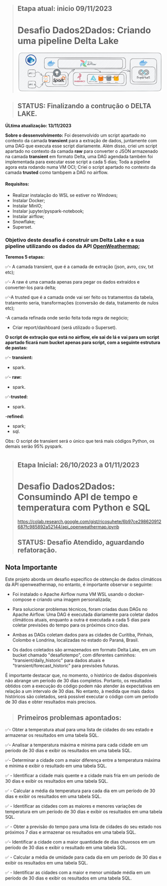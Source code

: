 > ## Etapa atual: inicio 09/11/2023
> # Desafio Dados2Dados: Criando uma pipeline Delta Lake
> <img src =  "assets/photo_2023-10-25_21-25-10.jpg">

>## STATUS: Finalizando a contrução o DELTA LAKE.
**ÚLtima atualização: 13/11/2023**

**Sobre o dessenvolvimento:**
Foi desenvolvido um script apartado no contexto da camada **transient** para a extração de dados, juntamente com uma DAG que executa esse script diariamente. Além disso, criei um script apartado no contexto da camada **raw** para converter o JSON armazenado na camada **transient** em formato Delta, uma DAG agendada também foi implementada para executar esse script a cada 5 dias;
Toda a pipeline agora esta rodando numa VM OCI;
Criei o script apartado no contexto da camada **trusted** como tambpem a DAG no airflow.

#### Requisitos:
- Realizar instalação do WSL se estiver no Windows;
- Instalar Docker;
- Instalar MinIO;
- Instalar jupyter/pyspark-notebook;
- Instalar airflow;
- Snowflake;
- Superset.

### Objetivo deste desafio é construir um Delta Lake e a sua pipeline utilizando os dados da API [OpenWeathermap](https://openweathermap.org/api);

**Teremos 5 etapas:**

✅- A camada transient, que é a camada de extração (json, avro, csv, txt etc);

✅- A raw é uma camada apenas para pegar os dados extraídos e converter-los para delta;

✅-A trusted que é a camada onde vai ser feito os tratamentos da tabela, tratamento seria, transformações (conversão de data, tratamento de nulos etc);

-A camada refinada onde serão feita toda regra de negócio;

- Criar report/dashboard (será utilizado o Superset).

**O script de extração que está no airflow, ele sai de lá e vai para um script apartado ficará num bucket apenas para script, com a seguinte estrutura de pastas:**

✅- **transient:**
   - spark.

✅- **raw:**
   - spark.

✅-**trusted:**
   - spark.

-**refined:**
   - spark;
   - sql.

Obs: O script de transient será o único que terá mais códigos Python, os demais serão 95% pyspark.
#
#

> ## Etapa Inicial: 26/10/2023 a 01/11/2023
> # Desafio Dados2Dados: Consumindo API de tempo e temperatura com Python e SQL
> https://colab.research.google.com/gist/ricosuhete/6b97ce298620912687fc985892a52144/api_openweathermap.ipynb
> ## STATUS: Desafio Atendido, aguardando refatoração.

## Nota Importante

Este projeto aborda um desafio específico de obtenção de dados climáticos da API openweathermap, no entanto, é importante observar o seguinte:

- Foi instalado o Apache Airflow numa VM WSL usando o docker-compose e criando uma imagem personalizada;

- Para solucionar problemas técnicos, foram criadas duas DAGs no Apache Airflow. Uma DAG é executada diariamente para coletar dados climáticos atuais, enquanto a outra é executada a cada 5 dias para coletar previsões do tempo para os próximos cinco dias.

- Ambas as DAGs coletam dados para as cidades de Curitiba, Pinhais, Colombo e Londrina, localizadas no estado do Paraná, Brasil.

- Os dados coletados são armazenados em formato Delta Lake, em um bucket chamado "desafiotempo", com diferentes caminhos: "transient/daily_historic" para dados atuais e "transient/forecast_historic" para previsões futuras.

É importante destacar que, no momento, o histórico de dados disponíveis não abrange um período de 30 dias completos. Portanto, os resultados obtidos com a execução do código podem não atender às expectativas em relação a um intervalo de 30 dias. No entanto, à medida que mais dados históricos são coletados, será possível executar o código com um período de 30 dias e obter resultados mais precisos.


> ## Primeiros problemas apontados:

✅- Obter a temperatura atual para uma lista de cidades do seu estado e armazenar os resultados em uma tabela SQL.

✅- Analisar a temperatura máxima e mínima para cada cidade em um período de 30 dias e exibir os resultados em uma tabela SQL.

✅- Determinar a cidade com a maior diferença entre a temperatura máxima e mínima e exibir o resultado em uma tabela SQL.

✅ - Identificar a cidade mais quente e a cidade mais fria em um período de 30 dias e exibir os resultados em uma tabela SQL.

✅ - Calcular a média da temperatura para cada dia em um período de 30 dias e exibir os resultados em uma tabela SQL.

✅ - Identificar as cidades com as maiores e menores variações de temperatura em um período de 30 dias e exibir os resultados em uma tabela SQL.

✅ - Obter a previsão do tempo para uma lista de cidades do seu estado nos próximos 7 dias e armazenar os resultados em uma tabela SQL.

✅- Identificar a cidade com a maior quantidade de dias chuvosos em um período de 30 dias e exibir o resultado em uma tabela SQL.

✅ - Calcular a média de umidade para cada dia em um período de 30 dias e exibir os resultados em uma tabela SQL.

✅ - Identificar as cidades com a maior e menor umidade média em um período de 30 dias e exibir os resultados em uma tabela SQL.